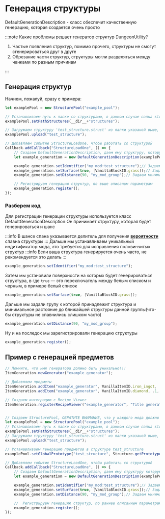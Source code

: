 # Генерация структуры

DefaultGenerationDescription - класс обеспечит качественную генерацию, которая создается очень просто

:::note Какие проблемы решает генератор структур DungeonUtility?

1. Частые появления структур, помимо прочего, структуры не смогут сгенерироваться друг в друге
2. Обрезание части структур, структуры могли разделяться между чанками по разным причинам

:::

## Генерация структур

Начнем, пожалуй, сразу с примера:

```ts
let examplePool = new StructurePool("example_pool");

// Устанавливаем путь к папке со структурами, в данном случае папка structures в главной директории мода
examplePool.setPathStructures(__dir__+"structures");

// Загружаем структуру 'test_structure.struct' из папки указаной выше, структура будет доступна по имени test_structure
examplePool.upload("test_structure");

// Добавляем событие StructureLoadOne, чтобы работать со структурой
Callback.addCallback("StructureLoadOne", () => {
    // Создаем DefaultGenerationDescription, даем ему структуру, которую будем генерировать с шансом 1 к 80 (примерно 1 структура на 80 чанков)
    let example_generation = new DefaultGenerationDescription(examplePool.get("test_structure"), 80);

    example_generation.setIdentifier("my_mod:test_structure");// Задаем уникальный индитификатор, для структуры
    example_generation.setSurface(true, [VanillaBlockID.grass]);// Задаем блоки на которых будет спавниться структура
    example_generation.setDistance(90, "my_mod_group");// Задаем минимальное расстояния между структурами my_mod_group

    // Регистрируем генерацию структур, по выше описаным параметрам
    example_generation.register();
});
```

### Разберем код

Для регистрации генерации структуры используется класс DefaultGenerationDescription
Он принимает структуру, которая будет генерироваться и шанс

:::info
В шансе спана указывается делитель для получения [**вероятности**](https://ru.wikipedia.org/wiki/Вероятность) спавна структуры
:::
Дальше мы устанавливаем уникальный индитификатор мода, это требуется для исправления половинчитых структур
:::info
Если ваша структура генерируется очень часто, не рекомендуется это делать
:::

```ts
example_generation.setIdentifier("my_mod:test_structure");
```

Затем мы установили поверхности на которых будет генерироваться структура, в где `true` — это переключатель между белым списком и черным, в примере белый список

```ts
example_generation.setSurface(true, [VanillaBlockID.grass]);
```

Дальше мы задали групу к которой принадлежит структура и минимальное растояние до ближайшей структуры данной группы(что-бы структуры не спавнились слишком часто)

```ts
example_generation.setDistance(90, "my_mod_group");
```

Ну и на последок мы зарегистрировали генерацию структуры

```ts
example_generation.register();
```

## Пример с генерацией предметов

```ts
// Помните, что имя генератора должно быть уникально!!!
ItemGeneration.newGenerator("example_generator");

// Добавляем предметы
ItemGeneration.addItem("example_generator", VanillaItemID.iron_ingot, .5, {min: 1, max: 3});
ItemGeneration.addItem("example_generator", VanillaItemID.diamond, .1, {min: 1, max: 1});

// Создаем интеграцию с Recipe Viewer
ItemGeneration.registerRecipeViewer("example_generator", "Title generator");


// Создаем StructurePool, ОБРАТИТЕ ВНИМАНИЕ, что у каждого мода должно быть свое уникальное имя StructurePool!
let examplePool = new StructurePool("example_pool");
// Устанавливаем путь к папке со структурами, в данном случае папка structures в главной директории мода
examplePool.setPathStructures(__dir__+"structures");
// Загружаем структуру 'test_structure.struct' из папки указаной выше, структура будет доступна по имени test_structure
examplePool.upload("test_structure");

// Устанавливаем генерацию предметов в структуре test_structure
examplePool.setGlobalPrototype("test_structure", Structure.getPrototypeDefault("example_generator"));

// Добавляем событие StructureLoadOne, чтобы работать со структурой
Callback.addCallback("StructureLoadOne", () => {
    // Создаем DefaultGenerationDescription, даем ему структуру которую будем генерировать, с шансом 1 к 80(примерно 1 структура на 80 чанков)
    let example_generation = new DefaultGenerationDescription(examplePool.get("test_structure"), 80);

    example_generation.setIdentifier("my_mod:test_structure");// Задаем уникальный индитификатор, для структуры
    example_generation.setSurface(true, [VanillaBlockID.grass]);// Задаем блоки на которых будет спавниться структура
    example_generation.setDistance(90, "my_mod_group");// Задаем минимальное расстояния между структурами my_mod_group

    //  Регистрируем генерацию структур, по раннее описанным параметрам
    example_generation.register();
});
```
